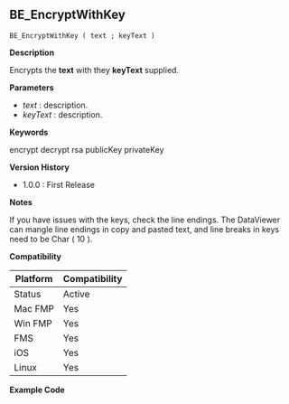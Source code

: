 ## BE_EncryptWithKey

    BE_EncryptWithKey ( text ; keyText )

**Description**  

Encrypts the **text** with they **keyText** supplied.

**Parameters**

* *text* : description.
* *keyText* : description.

**Keywords**  

encrypt decrypt rsa publicKey privateKey

**Version History**

* 1.0.0 : First Release

**Notes**

If you have issues with the keys, check the line endings.  The DataViewer can mangle line endings in copy and pasted text, and line breaks in keys need to be Char ( 10 ).

**Compatibility** 

| Platform | Compatibility |
|-----------|-----------|
| Status | Active |  
| Mac FMP | Yes  |  
| Win FMP | Yes  |  
| FMS | Yes  |  
| iOS | Yes  |  
| Linux | Yes  |  

**Example Code**
